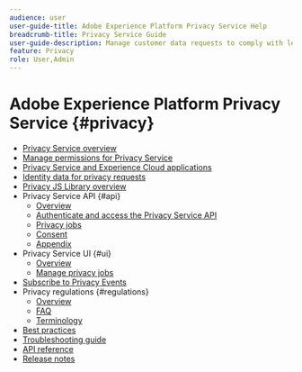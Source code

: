 ```yaml
---
audience: user
user-guide-title: Adobe Experience Platform Privacy Service Help
breadcrumb-title: Privacy Service Guide
user-guide-description: Manage customer data requests to comply with legal privacy regulations like GDPR and CCPA.
feature: Privacy
role: User,Admin
---
```


# Adobe Experience Platform Privacy Service {#privacy}

* [Privacy Service overview](./home.md)
* [Manage permissions for Privacy Service](./permissions.md)
* [Privacy Service and Experience Cloud applications](./experience-cloud-apps.md)
* [Identity data for privacy requests](./identity-data.md)
* [Privacy JS Library overview](./js-library.md)
* Privacy Service API {#api}
  * [Overview](./api/overview.md)
  * [Authenticate and access the Privacy Service API](./api/getting-started.md)
  * [Privacy jobs](./api/privacy-jobs.md)
  * [Consent](./api/consent.md)
  * [Appendix](./api/appendix.md)
* Privacy Service UI {#ui}  
  * [Overview](./ui/overview.md)
  * [Manage privacy jobs](./ui/user-guide.md)
* [Subscribe to Privacy Events](./privacy-events.md)
* Privacy regulations {#regulations}
  * [Overview](./regulations/overview.md)
  * [FAQ](./regulations/faq.md)
  * [Terminology](./regulations/terminology.md)
* [Best practices](./best-practices.md)
* [Troubleshooting guide](./troubleshooting-guide.md)
* [API reference](https://www.adobe.io/experience-platform-apis/references/privacy-service/)
* [Release notes](./release-notes.md)
